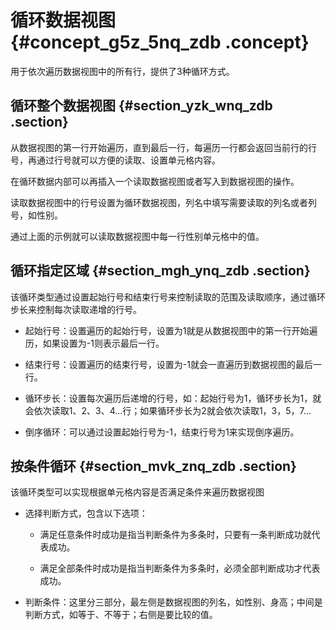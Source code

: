 # 循环数据视图 {#concept_g5z_5nq_zdb .concept}

用于依次遍历数据视图中的所有行，提供了3种循环方式。

## 循环整个数据视图 {#section_yzk_wnq_zdb .section}

从数据视图的第一行开始遍历，直到最后一行，每遍历一行都会返回当前行的行号，再通过行号就可以方便的读取、设置单元格内容。

在循环数据内部可以再插入一个读取数据视图或者写入到数据视图的操作。

读取数据视图中的行号设置为循环数据视图，列名中填写需要读取的列名或者列号，如性别。

通过上面的示例就可以读取数据视图中每一行性别单元格中的值。

## 循环指定区域 {#section_mgh_ynq_zdb .section}

该循环类型通过设置起始行号和结束行号来控制读取的范围及读取顺序，通过循环步长来控制每次读取递增的行号。

-   起始行号：设置遍历的起始行号，设置为1就是从数据视图中的第一行开始遍历，如果设置为-1则表示最后一行。

-   结束行号：设置遍历的结束行号，设置为-1就会一直遍历到数据视图的最后一行。

-   循环步长：设置每次遍历后递增的行号，如：起始行号为1，循环步长为1，就会依次读取1、2、3、4…行；如果循环步长为2就会依次读取1，3，5，7…

-   倒序循环：可以通过设置起始行号为-1，结束行号为1来实现倒序遍历。


## 按条件循环 {#section_mvk_znq_zdb .section}

该循环类型可以实现根据单元格内容是否满足条件来遍历数据视图

-   选择判断方式，包含以下选项：

    -   满足任意条件时成功是指当判断条件为多条时，只要有一条判断成功就代表成功。

    -   满足全部条件时成功是指当判断条件为多条时，必须全部判断成功才代表成功。

-   判断条件：这里分三部分，最左侧是数据视图的列名，如性别、身高；中间是判断方式，如等于、不等于；右侧是要比较的值。


